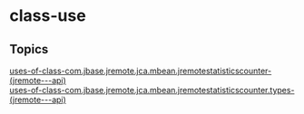 # class-use

## Topics

[uses-of-class-com.jbase.jremote.jca.mbean.jremotestatisticscounter-(jremote---api)](./uses-of-class-com.jbase.jremote.jca.mbean.jremotestatisticscounter-(jremote---api))  
[uses-of-class-com.jbase.jremote.jca.mbean.jremotestatisticscounter.types-(jremote---api)](./uses-of-class-com.jbase.jremote.jca.mbean.jremotestatisticscounter.types-(jremote---api))  

